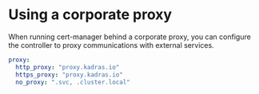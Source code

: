# Using a corporate proxy

When running cert-manager behind a corporate proxy, you can configure the controller to proxy communications with external services.

```yaml
proxy:
  http_proxy: "proxy.kadras.io"
  https_proxy: "proxy.kadras.io"
  no_proxy: ".svc, .cluster.local"
```

